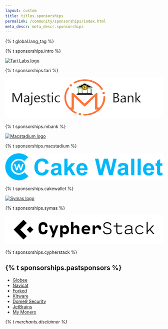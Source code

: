 ```yaml
---
layout: custom
title: titles.sponsorships
permalink: /community/sponsorships/index.html
meta_descr: meta_descr.sponsorships
---
```


{% t global.lang_tag %}
<div class="text-center container description">
    <p>{% t sponsorships.intro %}</p>
</div>

<div>
    <section class="container sponsors">
        <div class="row">
            <div class="left half no-pad-sm col-lg-6 col-md-6 col-sm-12 col-xs-12">
                <div class="info-block">
                    <div class="row center-xs">
                        <div class="col">
                            <a class="ext-noicon" href="https://tarilabs.com/" target="_blank" rel="noreferrer"><img src="/img/sponsors/tarilabs.png" alt="Tari Labs logo" style="max-width: 80%;"></a>
                            <p id="tari">{% t sponsorships.tari %}</p>
                        </div>
                    </div>
                </div>
            </div>
            <div class="right half no-pad-sm col-lg-6 col-md-6 col-sm-12 col-xs-12">
                <div class="info-block">
                    <div class="row center-xs">
                        <div class="col">
                            <a class="ext-noicon" href="https://majesticbank.sc/" target="_blank" rel="noreferrer"><img src="/img/sponsors/mblogo.png" alt="Majestic Bank logo"></a>
                            <p id="mbank">{% t sponsorships.mbank %}</p>
                        </div>
                    </div>
                </div>
            </div>
        </div>
        <div class="row">
            <div class="left half no-pad-sm col-lg-6 col-md-6 col-sm-12 col-xs-12">
                <div class="info-block">
                    <div class="row center-xs">
                        <div class="col">
                            <a class="ext-noicon" href="https://www.macstadium.com/" target="_blank" rel="noreferrer"><img src="/img/sponsors/macstadium.png" alt="Macstadium logo"></a>
                            <p>{% t sponsorships.macstadium %}</p>
                        </div>
                    </div>
                </div>
            </div>
            <div class="right half no-pad-sm col-lg-6 col-md-6 col-sm-12 col-xs-12">
                <div class="info-block">
                    <div class="row center-xs">
                        <div class="col">
                            <a class="ext-noicon" href="https://cakewallet.com/" target="_blank" rel="noreferrer"><img src="/img/sponsors/cakewallet.png" alt="Cake Wallet logo"></a>
                            <p>{% t sponsorships.cakewallet %}</p>
                        </div>
                    </div>
                </div>
            </div>
        </div>
        <div class="row">   
            <div class="left half no-pad-sm col-lg-6 col-md-6 col-sm-12 col-xs-12">
                <div class="info-block">
                    <div class="row center-xs">
                        <div class="col">
                            <a class="ext-noicon" href="https://symas.com/" target="_blank" rel="noreferrer"><img src="/img/sponsors/symas.png" alt="Symas logo"></a>
                            <p>{% t sponsorships.symas %}</p>
                        </div>
                    </div>
                </div>
            </div>
            <div class="right half no-pad-sm col-lg-6 col-md-6 col-sm-12 col-xs-12">
                <div class="info-block">
                    <div class="row center-xs">
                        <div class="col">
                            <a class="ext-noicon" href="https://cypherstack.com/" target="_blank" rel="noreferrer"><img src="/img/sponsors/cypherstack.png" alt="Cypher Stack logo"></a>
                            <p>{% t sponsorships.cypherstack %}</p>
                        </div>
                    </div>
                </div>
            </div>
        </div>
    </section>
    <section class="container">
        <div class="row">
            <div class="full col-lg-12 col-md-12 col-sm-12 col-xs-12">
                <div class="info-block">
                    <h2>{% t sponsorships.pastsponsors %}</h2>
                    <ul>
                        <li><a href="https://globee.com">Globee</a></li>
                        <li><a href="https://www.navicat.com">Navicat</a></li>
                        <li><a href="https://www.forked.net">Forked</a></li>
                        <li><a href="https://www.kitware.com/">Kitware</a></li>
                        <li><a href="https://dome9.com/">Dome9 Security</a></li>
                        <li><a href="https://www.jetbrains.com/">JetBrains</a></li>
                        <li><a href="https://mymonero.com/">My Monero</a></li>
                    </ul>
                </div>
            </div>
        </div>
    </section>
    <div class="text-center container description">
      <p><em>{% t merchants.disclaimer %}</em></p>
    </div>
</div>
